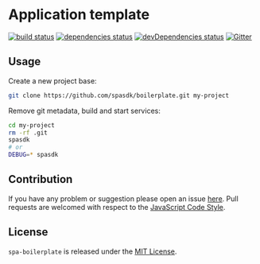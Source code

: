 Application template
====================

[![build status](https://img.shields.io/travis/spasdk/boilerplate.svg?style=flat-square)](https://travis-ci.org/spasdk/boilerplate)
[![dependencies status](https://img.shields.io/david/spasdk/boilerplate.svg?style=flat-square)](https://david-dm.org/spasdk/boilerplate)
[![devDependencies status](https://img.shields.io/david/dev/spasdk/boilerplate.svg?style=flat-square)](https://david-dm.org/spasdk/boilerplate?type=dev)
[![Gitter](https://img.shields.io/badge/gitter-join%20chat-blue.svg?style=flat-square)](https://gitter.im/DarkPark/spasdk)


## Usage ##

Create a new project base:

```bash
git clone https://github.com/spasdk/boilerplate.git my-project
```

Remove git metadata, build and start services:

```bash
cd my-project
rm -rf .git
spasdk
# or
DEBUG=* spasdk
```


## Contribution ##

If you have any problem or suggestion please open an issue [here](https://github.com/spasdk/boilerplate/issues).
Pull requests are welcomed with respect to the [JavaScript Code Style](https://github.com/DarkPark/jscs).


## License ##

`spa-boilerplate` is released under the [MIT License](license.md).
